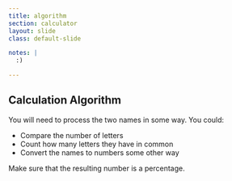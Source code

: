 ```yaml
---
title: algorithm
section: calculator
layout: slide
class: default-slide

notes: |
  :)

---
```


## Calculation Algorithm

You will need to process the two names in some way. You could:

- Compare the number of letters
- Count how many letters they have in common
- Convert the names to numbers some other way

Make sure that the resulting number is a percentage.
